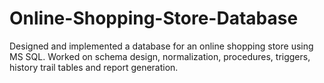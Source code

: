 # Online-Shopping-Store-Database
Designed and implemented a database for an online shopping store using MS SQL. Worked on schema design, normalization, procedures, triggers, history trail tables and report generation.
